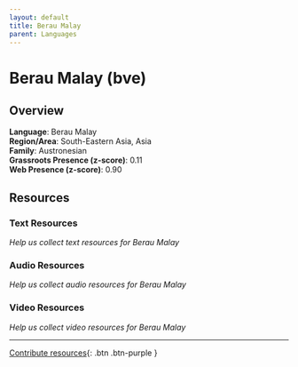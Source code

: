 ```yaml
---
layout: default
title: Berau Malay
parent: Languages
---
```


# Berau Malay (bve)

## Overview

**Language**: Berau Malay  
**Region/Area**: South-Eastern Asia, Asia  
**Family**: Austronesian  
**Grassroots Presence (z-score)**: 0.11  
**Web Presence (z-score)**: 0.90  

## Resources

### Text Resources
*Help us collect text resources for Berau Malay*

### Audio Resources
*Help us collect audio resources for Berau Malay*

### Video Resources
*Help us collect video resources for Berau Malay*

---

[Contribute resources](https://forms.office.com/e/1SfLJx3u1r){: .btn .btn-purple }
